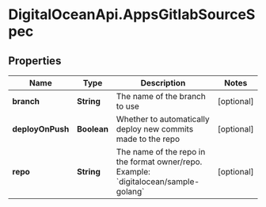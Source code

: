 # DigitalOceanApi.AppsGitlabSourceSpec

## Properties
Name | Type | Description | Notes
------------ | ------------- | ------------- | -------------
**branch** | **String** | The name of the branch to use | [optional] 
**deployOnPush** | **Boolean** | Whether to automatically deploy new commits made to the repo | [optional] 
**repo** | **String** | The name of the repo in the format owner/repo. Example: &#x60;digitalocean/sample-golang&#x60; | [optional] 
